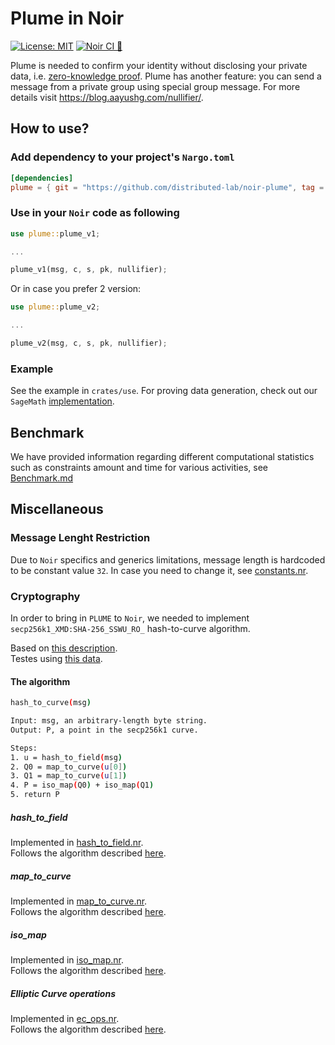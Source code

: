 # Plume in Noir

[![License: MIT](https://img.shields.io/badge/License-MIT-blue.svg)](https://opensource.org/licenses/MIT) [![Noir CI 🌌](https://github.com/distributed-lab/noir-plume/actions/workflows/noir.yml/badge.svg)](https://github.com/distributed-lab/noir-plume/actions/workflows/noir.yml)

Plume is needed to confirm your identity without disclosing your private data, i.e. [zero-knowledge proof](https://en.wikipedia.org/wiki/Zero-knowledge_proof). Plume has another feature: you can send a message from a private group using special group message. For more details visit <https://blog.aayushg.com/nullifier/>.

## How to use?

### Add dependency to your project's `Nargo.toml`

```toml
[dependencies]
plume = { git = "https://github.com/distributed-lab/noir-plume", tag = "v0.1.0", directory = "crates/plume"}
```

### Use in your `Noir` code as following

```rust
use plume::plume_v1;

...

plume_v1(msg, c, s, pk, nullifier);
```

Or in case you prefer 2 version:

```rust
use plume::plume_v2;

...

plume_v2(msg, c, s, pk, nullifier);
```

### Example

See the example in `crates/use`. For proving data generation, check out our `SageMath` [implementation](./etc).

## Benchmark

We have provided information regarding different computational statistics such as constraints amount and time for various activities, see [Benchmark.md](./BENCHMARK.md)

## Miscellaneous

### Message Lenght Restriction

Due to `Noir` specifics and generics limitations, message length is hardcoded to be constant value `32`.
In case you need to change it, see [constants.nr](./crates/plume/src/constants.nr).

### Cryptography

In order to bring in `PLUME` to `Noir`, we needed to implement `secp256k1_XMD:SHA-256_SSWU_RO_` hash-to-curve algorithm.

Based on [this description](https://datatracker.ietf.org/doc/id/draft-irtf-cfrg-hash-to-curve-06.html).  
Testes using [this data](https://www.ietf.org/archive/id/draft-irtf-cfrg-hash-to-curve-13.html#appendix-J.8.1).

#### The algorithm

```bash
hash_to_curve(msg)

Input: msg, an arbitrary-length byte string.
Output: P, a point in the secp256k1 curve.

Steps:
1. u = hash_to_field(msg)
2. Q0 = map_to_curve(u[0])
3. Q1 = map_to_curve(u[1])
4. P = iso_map(Q0) + iso_map(Q1)
5. return P
```

##### hash_to_field

Implemented in [hash_to_field.nr](crates/plume/src/hash_to_field.nr).  
Follows the algorithm described [here](https://www.ietf.org/archive/id/draft-irtf-cfrg-hash-to-curve-13.html#hashtofield).

##### map_to_curve

Implemented in [map_to_curve.nr](crates/plume/src/map_to_curve.nr).  
Follows the algorithm described [here](https://www.ietf.org/archive/id/draft-irtf-cfrg-hash-to-curve-13.html#simple-swu).

##### iso_map

Implemented in [iso_map.nr](crates/plume/src/iso_map.nr).  
Follows the algorithm described [here](https://www.ietf.org/archive/id/draft-irtf-cfrg-hash-to-curve-13.html#appx-iso-secp256k1).

##### Elliptic Curve operations

Implemented in [ec_ops.nr](crates/plume/src/ec_ops.nr).  
Follows the algorithm described [here](https://www.rareskills.io/post/elliptic-curve-addition).
